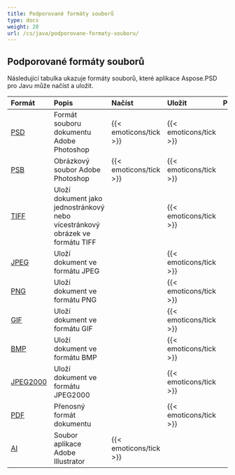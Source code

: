 ```yaml
---
title: Podporované formáty souborů
type: docs
weight: 20
url: /cs/java/podporovane-formaty-souboru/
---
```


## **Podporované formáty souborů**
Následující tabulka ukazuje formáty souborů, které aplikace Aspose.PSD pro Javu může načíst a uložit.

|**Formát**|**Popis**|**Načíst**|**Uložit**|**Poznámky**|
| :- | :- | :- | :- | :- |
|[PSD](https://wiki.fileformat.com/image/psd/)|Formát souboru dokumentu Adobe Photoshop|{{< emoticons/tick >}}|{{< emoticons/tick >}}| |
|[PSB](https://wiki.fileformat.com/image/psb/)|Obrázkový soubor Adobe Photoshop|{{< emoticons/tick >}}|{{< emoticons/tick >}}| |
|[TIFF](https://wiki.fileformat.com/image/tiff)|Uloží dokument jako jednostránkový nebo vícestránkový obrázek ve formátu TIFF| |{{< emoticons/tick >}}| |
|[JPEG](https://wiki.fileformat.com/image/jpeg/)|Uloží dokument ve formátu JPEG| |{{< emoticons/tick >}}| |
|[PNG](https://wiki.fileformat.com/image/png/)|Uloží dokument ve formátu PNG| |{{< emoticons/tick >}}| |
|[GIF](https://wiki.fileformat.com/image/gif/)|Uloží dokument ve formátu GIF| |{{< emoticons/tick >}}| |
|[BMP](https://wiki.fileformat.com/image/bmp/)|Uloží dokument ve formátu BMP| |{{< emoticons/tick >}}| |
|[JPEG2000](https://wiki.fileformat.com/image/jp2/)|Uloží dokument ve formátu JPEG2000| |{{< emoticons/tick >}}| |
|[PDF](https://wiki.fileformat.com/view/pdf/)|Přenosný formát dokumentu| |{{< emoticons/tick >}}| |
|[AI](/psd/cs/java/ai-adobe-illustrator-format/)|Soubor aplikace Adobe Illustrator|{{< emoticons/tick >}}| | |
